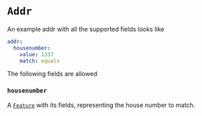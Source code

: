 # `Addr`

An example addr with all the supported fields looks like

```yml
addr:
  housenumber:
    value: 1337
    match: equals
```

The following fields are allowed

### `housenumber`

A [`Feature`](./feature.md) with its fields, representing the house number to match.
